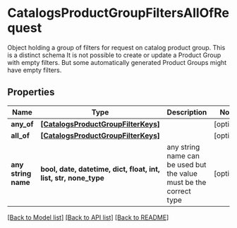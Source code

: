 # CatalogsProductGroupFiltersAllOfRequest

Object holding a group of filters for request on catalog product group. This is a distinct schema It is not possible to create or update a Product Group with empty filters. But some automatically generated Product Groups might have empty filters.

## Properties
Name | Type | Description | Notes
------------ | ------------- | ------------- | -------------
**any_of** | [**[CatalogsProductGroupFilterKeys]**](CatalogsProductGroupFilterKeys.md) |  | [optional] 
**all_of** | [**[CatalogsProductGroupFilterKeys]**](CatalogsProductGroupFilterKeys.md) |  | [optional] 
**any string name** | **bool, date, datetime, dict, float, int, list, str, none_type** | any string name can be used but the value must be the correct type | [optional]

[[Back to Model list]](../README.md#documentation-for-models) [[Back to API list]](../README.md#documentation-for-api-endpoints) [[Back to README]](../README.md)


